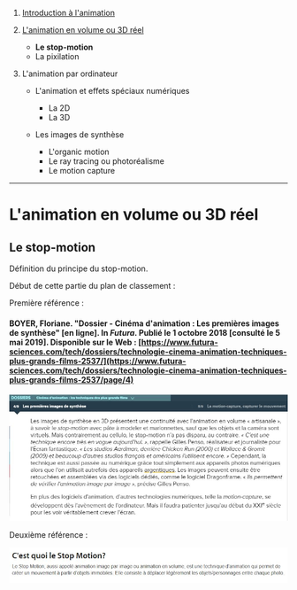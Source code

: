 1. [Introduction à l'animation](index.md)

1. [L'animation en volume ou 3D réel](envolume.md)

    - **Le stop-motion**
    - La pixilation
    
2. L'animation par ordinateur

    - L'animation et effets spéciaux numériques
    
        * La 2D
        * La 3D
        
    - Les images de synthèse
    
        * L'organic motion
        * Le ray tracing ou photoréalisme
        * Le motion capture
        
---------------------------------------------------

# L'animation en volume ou 3D réel

## Le stop-motion

Définition du principe du stop-motion.

Début de cette partie du plan de classement :

Première référence :

#### BOYER, Floriane. "Dossier - Cinéma d'animation : Les premières images de synthèse" [en ligne]. In _Futura_. Publié le 1 octobre 2018 [consulté le 5 mai 2019]. Disponible sur le Web : [https://www.futura-sciences.com/tech/dossiers/technologie-cinema-animation-techniques-plus-grands-films-2537/](https://www.futura-sciences.com/tech/dossiers/technologie-cinema-animation-techniques-plus-grands-films-2537/page/4)

![le stop-motion](stopmotionfutura.JPG "Les premières images de synthèse artisanale")

Deuxième référence :

![Le Monde du stop-motion](mondedustopmotion.JPG "Le monde du stop-motion")
